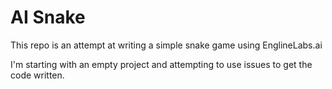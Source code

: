 # AI Snake

This repo is an attempt at writing a simple snake game using EnglineLabs.ai

I'm starting with an empty project and attempting to use issues to get the code written.
